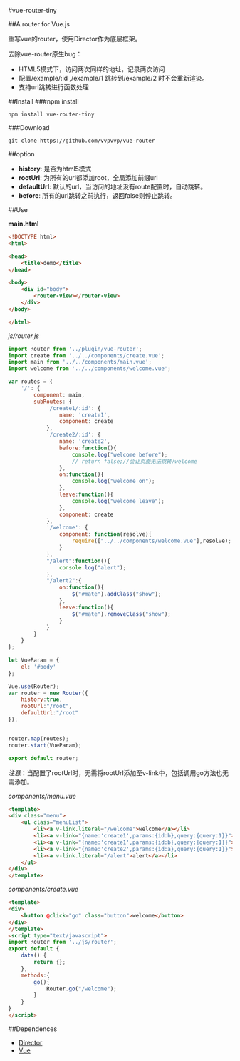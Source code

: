 #vue-router-tiny

##A router for Vue.js

重写vue的router，使用Director作为底层框架。 

去除vue-router原生bug： 
- HTML5模式下，访问两次同样的地址，记录两次访问
- 配置/example/:id ,/example/1 跳转到/example/2 时不会重新渲染。  
- 支持url跳转进行函数处理


##Install
###npm install
```
npm install vue-router-tiny
```

###Download
```
git clone https://github.com/vvpvvp/vue-router
```

##option

- **history**: 是否为html5模式
- **rootUrl**: 为所有的url都添加root，全局添加前缀url
- **defaultUrl**: 默认的url，当访问的地址没有route配置时，自动跳转。
- **before**: 所有的url跳转之前执行，返回false则停止跳转。


##Use

**main.html**

```html
<!DOCTYPE html>
<html>

<head>
    <title>demo</title>
</head>

<body>
    <div id="body">
        <router-view></router-view>
    </div>
</body>

</html>

```


*js/router.js*

```javascript
import Router from '../plugin/vue-router';
import create from '../../components/create.vue';
import main from '../../components/main.vue';
import welcome from '../../components/welcome.vue';

var routes = {
    '/': {
        component: main,
        subRoutes: {
            '/create1/:id': {
                name: 'create1',
                component: create
            },
            '/create2/:id': {
                name: 'create2',
                before:function(){
                    console.log("welcome before");
                    // return false;//会让页面无法跳转/welcome
                },
                on:function(){
                    console.log("welcome on");
                },
                leave:function(){
                    console.log("welcome leave");
                },
                component: create
            },
            '/welcome': {
                component: function(resolve){
                    require(["../../components/welcome.vue"],resolve);
                }
            },
            "/alert":function(){
                console.log("alert");
            },
            "/alert2":{
                on:function(){
                    $("#mate").addClass("show");
                },
                leave:function(){
                    $("#mate").removeClass("show");
                }
            }
        }
    }
};

let VueParam = {
    el: '#body'
};

Vue.use(Router);
var router = new Router({
    history:true,
    rootUrl:"/root",
    defaultUrl:"/root"
});


router.map(routes);
router.start(VueParam);

export default router;

```

*注意*：当配置了rootUrl时，无需将rootUrl添加至v-link中，包括调用go方法也无需添加。

*components/menu.vue*
```html
<template>
<div class="menu">
	<ul class="menuList">
        <li><a v-link.literal="/welcome">welcome</a></li>
        <li><a v-link="{name:'create1',params:{id:b},query:{query:1}}">create1{{a}}</a></li>
        <li><a v-link="{name:'create1',params:{id:b},query:{query:1}}">create1{{b}}</a></li>
        <li><a v-link="{name:'create2',params:{id:a},query:{query:1}}">create2</a></li>
        <li><a v-link.literal="/alert">alert</a></li>
	</ul>
</div>
</template>

```
*components/create.vue*
```html
<template>
<div>
	<button @click="go" class="button">welcome</button>
</div>
</template>
<script type="text/javascript">
import Router from '../js/router';
export default {
    data() {
        return {};
    },
    methods:{
    	go(){
            Router.go("/welcome");
    	}
    }
}
</script>

```
##Dependences
- [Director](https://github.com/flatiron/director)
- [Vue](http://www.vuejs.org/)
